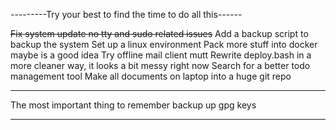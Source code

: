 ---------Try your best to find the time to do all this------

~~Fix system update no tty and sudo related issues~~
Add a backup script to backup the system
Set up a linux environment
Pack more stuff into docker maybe is a good idea
Try offline mail client mutt
Rewrite deploy.bash in a more cleaner way, it looks a bit messy right now
Search for a better todo management tool
Make all documents on laptop into a huge git repo

***************************************
The most important thing to remember
       backup up gpg keys
***************************************